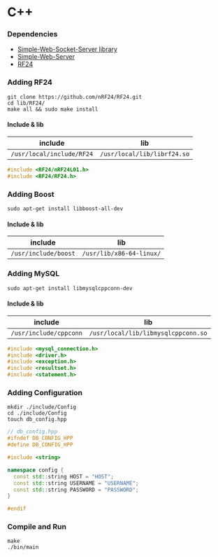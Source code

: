 # C++

### Dependencies
- [Simple-Web-Socket-Server library](https://github.com/eidheim/Simple-WebSocket-Server.git)
- [Simple-Web-Server](https://github.com/eidheim/Simple-Web-Server.git)
- [RF24](https://github.com/nRF24/RF24.git)

### Adding RF24
```shell
git clone https://github.com/nRF24/RF24.git
cd lib/RF24/
make all && sudo make install
```

#### Include & lib
include | lib
------- | ---
`/usr/local/include/RF24` | `/usr/local/lib/librf24.so`

```c++
#include <RF24/nRF24L01.h>
#include <RF24/RF24.h>
```

### Adding Boost
```shell
sudo apt-get install libboost-all-dev
```

#### Include & lib
include | lib
------- | ---
`/usr/include/boost` | `/usr/lib/x86-64-linux/`

### Adding MySQL
```shell
sudo apt-get install libmysqlcppconn-dev
```

#### Include & lib
include | lib
------- | ---
`/usr/include/cppconn` | `/usr/local/lib/libmysqlcppconn.so`

```c++
#include <mysql_connection.h>
#include <driver.h>
#include <exception.h>
#include <resultset.h>
#include <statement.h>
```

### Adding Configuration

```shell
mkdir ./include/Config
cd ./include/Config
touch db_config.hpp
```

```c++
// db_config.hpp
#ifndef DB_CONFIG_HPP
#define DB_CONFIG_HPP

#include <string>

namespace config {
  const std::string HOST = "HOST";
  const std::string USERNAME = "USERNAME";
  const std::string PASSWORD = "PASSWORD";
}

#endif
```

### Compile and Run
```shell
make
./bin/main
```
